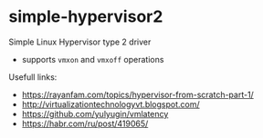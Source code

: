 # simple-hypervisor2

Simple Linux Hypervisor type 2 driver
- supports ```vmxon``` and ```vmxoff``` operations

Usefull links:
- https://rayanfam.com/topics/hypervisor-from-scratch-part-1/
- http://virtualizationtechnologyvt.blogspot.com/
- https://github.com/yulyugin/vmlatency
- https://habr.com/ru/post/419065/

